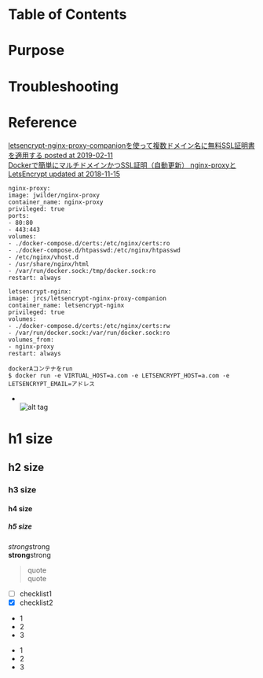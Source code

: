 Table of Contents  
=================


# Purpose


# Troubleshooting


# Reference
[letsencrypt-nginx-proxy-companionを使って複数ドメイン名に無料SSL証明書を適用する posted at 2019-02-11](https://qiita.com/fukuyama012/items/5d4390ae4a34ba477cef)  
[Dockerで簡単にマルチドメインかつSSL証明（自動更新） nginx-proxyとLetsEncrypt updated at 2018-11-15](https://qiita.com/pipinosuke/items/e35368711c845b04fde7)  
```
nginx-proxy:
image: jwilder/nginx-proxy
container_name: nginx-proxy
privileged: true
ports:
- 80:80
- 443:443
volumes:
- ./docker-compose.d/certs:/etc/nginx/certs:ro
- ./docker-compose.d/htpasswd:/etc/nginx/htpasswd
- /etc/nginx/vhost.d
- /usr/share/nginx/html
- /var/run/docker.sock:/tmp/docker.sock:ro
restart: always

letsencrypt-nginx:
image: jrcs/letsencrypt-nginx-proxy-companion
container_name: letsencrypt-nginx
privileged: true
volumes:
- ./docker-compose.d/certs:/etc/nginx/certs:rw
- /var/run/docker.sock:/var/run/docker.sock:ro
volumes_from:
- nginx-proxy
restart: always
```

```
dockerAコンテナをrun
$ docker run -e VIRTUAL_HOST=a.com -e LETSENCRYPT_HOST=a.com -e LETSENCRYPT_EMAIL=アドレス 
```

[]()  


* []()  
![alt tag]()  

# h1 size

## h2 size

### h3 size

#### h4 size

##### h5 size

*strong*strong  
**strong**strong  

> quote  
> quote

- [ ] checklist1
- [x] checklist2

* 1
* 2
* 3

- 1
- 2
- 3
